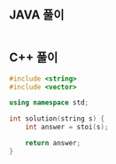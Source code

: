## JAVA 풀이
```JAVA
```

## C++ 풀이
```C++
#include <string>
#include <vector>

using namespace std;

int solution(string s) {
    int answer = stoi(s);

    return answer;
}
```

